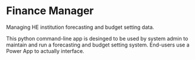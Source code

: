 # Finance Manager
Managing HE institution forecasting and budget setting data. 

This python command-line app is desinged to be used by system admin to maintain and run a forecasting and budget setting system. End-users use a Power App to actually interface. 
